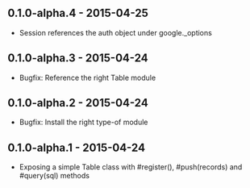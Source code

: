 ## 0.1.0-alpha.4 - 2015-04-25

* Session references the auth object under google._options

## 0.1.0-alpha.3 - 2015-04-24

* Bugfix: Reference the right Table module

## 0.1.0-alpha.2 - 2015-04-24

* Bugfix: Install the right type-of module

## 0.1.0-alpha.1 - 2015-04-24

* Exposing a simple Table class with #register(), #push(records) and #query(sql) methods
